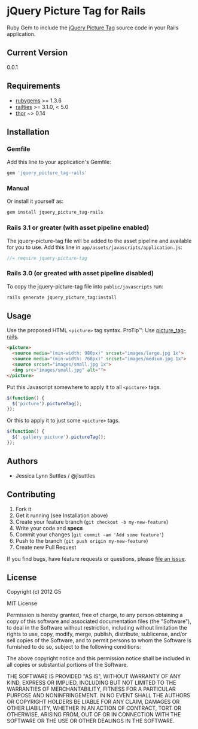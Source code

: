 # jQuery Picture Tag for Rails

Ruby Gem to include the [jQuery Picture Tag](https://github.com/G5/jquery-picture-tag) source code in your Rails application.


## Current Version

0.0.1


## Requirements

* [rubygems](http://rubygems.org) >= 1.3.6
* [railties](http://rubygems.org/gems/railties) >= 3.1.0, < 5.0
* [thor](http://rubygems.org/gems/thor) ~> 0.14


## Installation

### Gemfile

Add this line to your application's Gemfile:

```ruby
gem 'jquery_picture_tag-rails'
```

### Manual

Or install it yourself as:

```bash
gem install jquery_picture_tag-rails
```

### Rails 3.1 or greater (with asset pipeline enabled)

The jquery-picture-tag file will be added to the asset pipeline and available for you to use. Add this line in `app/assets/javascripts/application.js`:

```javascript
//= require jquery-picture-tag
```

### Rails 3.0 (or greated with asset pipeline disabled)

To copy the jquery-picture-tag file into `public/javascripts` run:

```bash
rails generate jquery_picture_tag:install
```


## Usage

Use the proposed HTML `<picture>` tag syntax.
ProTip™: Use [picture_tag-rails](https://github.com/G5/picture_tag-rails).

```html
<picture>
  <source media="(min-width: 980px)" srcset="images/large.jpg 1x">
  <source media="(min-width: 768px)" srcset="images/medium.jpg 1x">
  <source srcset="images/small.jpg 1x"> 
  <img src="images/small.jpg" alt=""> 
</picture>
```

Put this Javascript somewhere to apply it to all `<picture>` tags.

```javascript
$(function() {
  $('picture').pictureTag();
});
```

Or this to apply it to just some `<picture>` tags.

```javascript
$(function() {
  $('.gallery picture').pictureTag();
});
```


## Authors

  * Jessica Lynn Suttles / @jlsuttles


## Contributing

1. Fork it
2. Get it running (see Installation above)
3. Create your feature branch (`git checkout -b my-new-feature`)
4. Write your code and **specs**
5. Commit your changes (`git commit -am 'Add some feature'`)
6. Push to the branch (`git push origin my-new-feature`)
7. Create new Pull Request

If you find bugs, have feature requests or questions, please
[file an issue](https://github.com/G5/jquery_picture_tag-rails/issues).


## License

Copyright (c) 2012 G5

MIT License

Permission is hereby granted, free of charge, to any person obtaining
a copy of this software and associated documentation files (the
"Software"), to deal in the Software without restriction, including
without limitation the rights to use, copy, modify, merge, publish,
distribute, sublicense, and/or sell copies of the Software, and to
permit persons to whom the Software is furnished to do so, subject to
the following conditions:

The above copyright notice and this permission notice shall be
included in all copies or substantial portions of the Software.

THE SOFTWARE IS PROVIDED "AS IS", WITHOUT WARRANTY OF ANY KIND,
EXPRESS OR IMPLIED, INCLUDING BUT NOT LIMITED TO THE WARRANTIES OF
MERCHANTABILITY, FITNESS FOR A PARTICULAR PURPOSE AND
NONINFRINGEMENT. IN NO EVENT SHALL THE AUTHORS OR COPYRIGHT HOLDERS BE
LIABLE FOR ANY CLAIM, DAMAGES OR OTHER LIABILITY, WHETHER IN AN ACTION
OF CONTRACT, TORT OR OTHERWISE, ARISING FROM, OUT OF OR IN CONNECTION
WITH THE SOFTWARE OR THE USE OR OTHER DEALINGS IN THE SOFTWARE.
